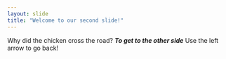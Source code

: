 ```yaml
---
layout: slide
title: "Welcome to our second slide!"
---
```

Why did the chicken cross the road? ***To get to the other side***
Use the left arrow to go back!
